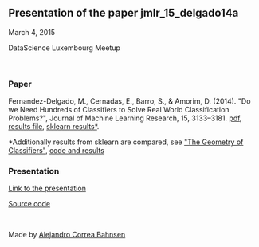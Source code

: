## Presentation of the paper jmlr_15_delgado14a
March 4, 2015

DataScience Luxembourg Meetup

<br />

### Paper
Fernandez-Delgado, M., Cernadas, E., Barro, S., & Amorim, D. (2014). "Do we Need Hundreds of Classifiers to Solve Real World Classification Problems?", Journal of Machine Learning Research, 15, 3133–3181. [pdf](http://jmlr.org/papers/v15/delgado14a.html), [results file](http://persoal.citius.usc.es/manuel.fernandez.delgado/papers/jmlr/), [sklearn results*](https://github.com/WinVector/ExploreModels/blob/master/data/modelres.csv.gz).

*Additionally results from sklearn are compared, see ["The Geometry of Classifiers"](http://www.win-vector.com/blog/2014/12/the-geometry-of-classifiers/), [code and results](https://github.com/WinVector/ExploreModels)
<br />

### Presentation
[Link to the presentation](https://albahnsen.shinyapps.io/presentation_jmlr_15_delgado14a)

[Source code](https://github.com/albahnsen/presentation_jmlr_15_delgado14a)

<br />

Made by 
[Alejandro Correa Bahnsen](http://albahnsen.com)
